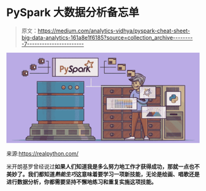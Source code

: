 # PySpark 大数据分析备忘单

> 原文：<https://medium.com/analytics-vidhya/pyspark-cheat-sheet-big-data-analytics-161a8e1f6185?source=collection_archive---------7----------------------->

![](img/3bc270d13480da6b4a3193ea844fa83e.png)

来源:https://realpython.com/

米开朗基罗曾经说过**如果人们知道我是多么努力地工作才获得成功，那就一点也不美妙了。我们都知道*熟能生巧*这意味着要学习一项新技能，无论是绘画、唱歌还是进行数据分析，你都需要坚持不懈地练习和重复实施这项技能。**